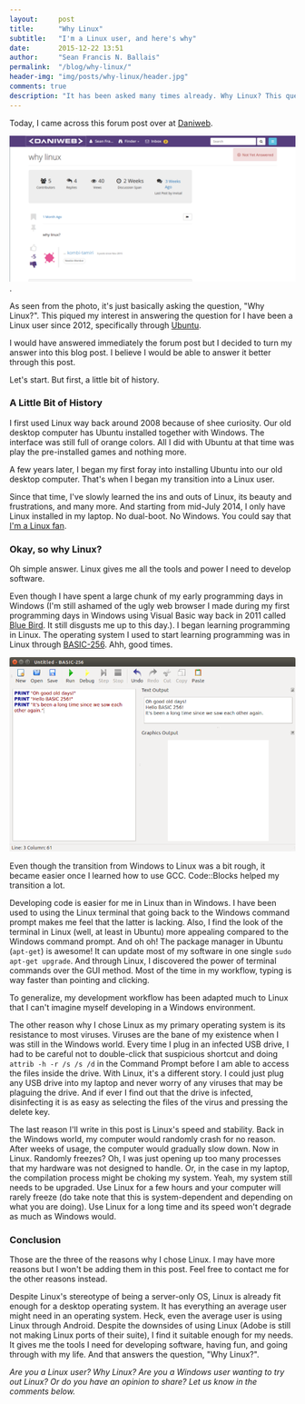 ```yaml
---
layout:     post
title:      "Why Linux"
subtitle:   "I'm a Linux user, and here's why"
date:       2015-12-22 13:51
author:     "Sean Francis N. Ballais"
permalink:  "/blog/why-linux/"
header-img: "img/posts/why-linux/header.jpg"
comments: true
description: "It has been asked many times already. Why Linux? This question has been answered a lot already but I believe it is time for me to share my opinion."
---
```


Today, I came across this forum post over at [Daniweb](https://www.daniweb.com/hardware-and-software/linux-and-unix/threads/501073/why-linux).

![Why Linux?](/static/img/posts/why-linux/forum-post.png).

As seen from the photo, it's just basically asking the question, "Why Linux?". This piqued my interest in answering the question for I have been a Linux user since 2012, specifically through [Ubuntu](http://www.ubuntu.com).

I would have answered immediately the forum post but I decided to turn my answer into this blog post. I believe I would be able to answer it better through this post.

Let's start. But first, a little bit of history.

### A Little Bit of History

I first used Linux way back around 2008 because of shee curiosity. Our old desktop computer has Ubuntu installed together with Windows. The interface was still full of orange colors. All I did with Ubuntu at that time was play the pre-installed games and nothing more.

A few years later, I began my first foray into installing Ubuntu into our old desktop computer. That's when I began my transition into a Linux user.

Since that time, I've slowly learned the ins and outs of Linux, its beauty and frustrations, and many more. And starting from mid-July 2014, I only have Linux installed in my laptop. No dual-boot. No Windows. You could say that [I'm a Linux fan](/blog/comic-strip-1-i-will-always-love-you-linux/).

### Okay, so why Linux?

Oh simple answer. Linux gives me all the tools and power I need to develop software.

Even though I have spent a large chunk of my early programming days in Windows (I'm still ashamed of the ugly web browser I made during my first programming days in Windows using Visual Basic way back in 2011 called [Blue Bird](http://sourceforge.net/projects/bbwebbrowser/). It still disgusts me up to this day.). I began learning programming in Linux. The operating system I used to start learning programming was in Linux through [BASIC-256](http://www.basic256.org). Ahh, good times.

![Basic 256](/static/img/posts/why-linux/basic256.png)

Even though the transition from Windows to Linux was a bit rough, it became easier once I learned how to use GCC. Code::Blocks helped my transition a lot.

Developing code is easier for me in Linux than in Windows. I have been used to using the Linux terminal that going back to the Windows command prompt makes me feel that the latter is lacking. Also, I find the look of the terminal in Linux (well, at least in Ubuntu) more appealing compared to the Windows command prompt. And oh oh! The package manager in Ubuntu (`apt-get`) is awesome! It can update most of my software in one single `sudo apt-get upgrade`. And through Linux, I discovered the power of terminal commands over the GUI method. Most of the time in my workflow, typing is way faster than pointing and clicking.

To generalize, my development workflow has been adapted much to Linux that I can't imagine myself developing in a Windows environment.

The other reason why I chose Linux as my primary operating system is its resistance to most viruses. Viruses are the bane of my existence when I was still in the Windows world. Every time I plug in an infected USB drive, I had to be careful not to double-click that suspicious shortcut and doing `attrib -h -r /s /s /d` in the Command Prompt before I am able to access the files inside the drive. With Linux, it's a different story. I could just plug any USB drive into my laptop and never worry of any viruses that may be plaguing the drive. And if ever I find out that the drive is infected, disinfecting it is as easy as selecting the files of the virus and pressing the delete key.

The last reason I'll write in this post is Linux's speed and stability. Back in the Windows world, my computer would randomly crash for no reason. After weeks of usage, the computer would gradually slow down. Now in Linux. Randomly freezes? Oh, I was just opening up too many processes that my hardware was not designed to handle. Or, in the case in my laptop, the compilation process might be choking my system. Yeah, my system still needs to be upgraded. Use Linux for a few hours and your computer will rarely freeze (do take note that this is system-dependent and depending on what you are doing). Use Linux for a long time and its speed won't degrade as much as Windows would.

### Conclusion

Those are the three of the reasons why I chose Linux. I may have more reasons but I won't be adding them in this post. Feel free to contact me for the other reasons instead.

Despite Linux's stereotype of being a server-only OS, Linux is already fit enough for a desktop operating system. It has everything an average user might need in an operating system. Heck, even the average user is using Linux through Android. Despite the downsides of using Linux (Adobe is still not making Linux ports of their suite), I find it suitable enough for my needs. It gives me the tools I need for developing software, having fun, and going through with my life. And that answers the question, "Why Linux?".

*Are you a Linux user? Why Linux? Are you a Windows user wanting to try out Linux? Or do you have an opinion to share? Let us know in the comments below.*
